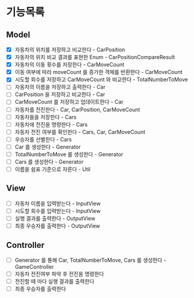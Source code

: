 # 기능목록

## Model
- [x] 자동차의 위치를 저장하고 비교한다 - CarPosition
- [x] 자동차의 위치 비교 결과를 표현한 Enum - CarPositionCompareResult
- [x] 자동차의 이동 횟수를 저장한다 - CarMoveCount
- [x] 이동 여부에 따라 moveCount 를 증가한 객체를 반환한다 - CarMoveCount
- [x] 시도할 회수를 저장하고 CarMoveCount 와 비교한다 - TotalNumberToMove
- [ ] 자동차의 이름을 저장하고 출력한다 - Car
- [ ] CarPosition 을 저장하고 비교한다 - Car
- [ ] CarMoveCount 를 저장하고 업데이트한다 - Car
- [ ] 자동차를 전진한다 - Car, CarPosition, CarMoveCount
- [ ] 자동차들을 저장한다 - Cars
- [ ] 자동차에 전진을 명령한다 - Cars
- [ ] 자동차 전진 여부를 확인한다 - Cars, Car, CarMoveCount
- [ ] 우승자를 선별한다 - Cars
- [ ] Car 를 생성한다 - Generator
- [ ] TotalNumberToMove 를 생성한다 - Generator
- [ ] Cars 를 생성한다 - Generator
- [ ] 이름을 쉼표 기준으로 자른다 - Util
## View
- [ ] 자동차 이름을 입력받는다 - InputView
- [ ] 시도할 회수를 입력받는다 - InputView
- [ ] 실행 결과를 출력한다 - OutputView
- [ ] 최종 우승자를 출력한다 - OutputView
## Controller
- [ ] Generator 를 통해 Car, TotalNumberToMove, Cars 를 생성한다 - GameController
- [ ] 자동차 전진여부 파악 후 전진을 명령한다
- [ ] 전진할 때 마다 실행 결과를 출력한다
- [ ] 최종 우승자를 출력한다